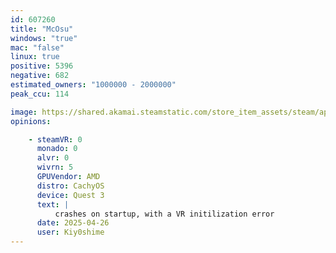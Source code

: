 ```yaml
---
id: 607260
title: "McOsu"
windows: "true"
mac: "false"
linux: true
positive: 5396
negative: 682
estimated_owners: "1000000 - 2000000"
peak_ccu: 114

image: https://shared.akamai.steamstatic.com/store_item_assets/steam/apps/607260/header.jpg?t=1728646667
opinions:

    - steamVR: 0
      monado: 0
      alvr: 0
      wivrn: 5
      GPUVendor: AMD
      distro: CachyOS
      device: Quest 3
      text: |
          crashes on startup, with a VR initilization error
      date: 2025-04-26
      user: Kiy0shime
---
```

